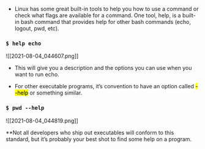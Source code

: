 - Linux has some great built-in tools to help you how to use a command or check what flags are available for a command. One tool, help, is a built-in bash command that provides help for other bash commands (echo, logout, pwd, etc).

### `$ help echo`

![[2021-08-04_044607.png]]

- This will give you a description and the options you can use when you want to run echo.

- For other executable programs, it’s convention to have an option called <mark>--help</mark> or something similar.

### `$ pwd --help`

![[2021-08-04_044819.png]]

**Not all developers who ship out executables will conform to this standard, but it’s probably your best shot to find some help on a program.
